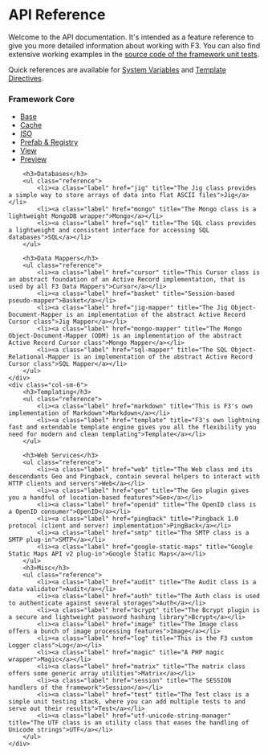 # API Reference

Welcome to the API documentation. It's intended as a feature reference to give you more detailed information about working with F3.
You can also find extensive working examples in the [source code of the framework unit tests](https://github.com/bcosca/fatfree/tree/dev/app).

Quick references are available for <a href="quick-reference#SystemVariables">System Variables</a> and <a href="quick-reference#TemplateDirectives">Template Directives</a>.

<div class="row pb25 ref">
    <div class="col-sm-6">
        <h3>Framework Core</h3>
        <ul class="reference">
            <li><a class="label" href="base" title="The Base class represents the framework core">Base</a></li>
            <li><a class="label" href="cache" title="F3 Multi protocols Cache engine">Cache</a></li>
            <li><a class="label" href="iso" title="The ISO class provides a list of ISO codes of languages  and countries">ISO</a></li>
            <li><a class="label" href="prefab-registry" title="Prefab is a factory wrapper for singleton classes">Prefab & Registry</a></li>
            <li><a class="label" href="view" title="The View is responsible for rendering PHP views in MVC parlance">View</a></li>
            <li><a class="label" href="preview" title="The Preview class is a lightweight template engine class that extends the View class">Preview</a></li>
        </ul>

        <h3>Databases</h3>
        <ul class="reference">
            <li><a class="label" href="jig" title="The Jig class provides a simple way to store arrays of data into flat ASCII files">Jig</a></li>
            <li><a class="label" href="mongo" title="The Mongo class is a lightweight MongoDB wrapper">Mongo</a></li>
            <li><a class="label" href="sql" title="The SQL class provides a lightweight and consistent interface for accessing SQL databases">SQL</a></li>
        </ul>

        <h3>Data Mappers</h3>
        <ul class="reference">
            <li><a class="label" href="cursor" title="This Cursor class is an abstract foundation of an Active Record implementation, that is used by all F3 Data Mappers">Cursor</a></li>
            <li><a class="label" href="basket" title="Session-based pseudo-mapper">Basket</a></li>
            <li><a class="label" href="jig-mapper" title="The Jig Object-Document-Mapper is an implementation of the abstract Active Record Cursor class">Jig Mapper</a></li>
            <li><a class="label" href="mongo-mapper" title="The Mongo Object-Document-Mapper (ODM) is an implementation of the abstract Active Record Cursor class">Mongo Mapper</a></li>
            <li><a class="label" href="sql-mapper" title="The SQL Object-Relational-Mapper is an implementation of the abstract Active Record Cursor class">SQL Mapper</a></li>
        </ul>
    </div>
    <div class="col-sm-6">
        <h3>Templating</h3>
        <ul class="reference">
            <li><a class="label" href="markdown" title="This is F3's own implementation of Markdown">Markdown</a></li>
            <li><a class="label" href="template" title="F3's own lightning fast and extendable template engine gives you all the flexibility you need for modern and clean templating">Template</a></li>
        </ul>

        <h3>Web Services</h3>
        <ul class="reference">
            <li><a class="label" href="web" title="The Web class and its descendants Geo and Pingback, contain several helpers to interact with HTTP clients and servers">Web</a></li>
            <li><a class="label" href="geo" title="The Geo plugin gives you a handful of location-based features">Geo</a></li>
            <li><a class="label" href="openid" title="The OpenID class is a OpenID consumer">OpenID</a></li>
            <li><a class="label" href="pingback" title="Pingback 1.0 protocol (client and server) implementation">PingBack</a></li>
            <li><a class="label" href="smtp" title="The SMTP class is a SMTP plug-in">SMTP</a></li>
            <li><a class="label" href="google-static-maps" title="Google Static Maps API v2 plug-in">Google Static Maps</a></li>
        </ul>
        <h3>Misc</h3>
        <ul class="reference">
            <li><a class="label" href="audit" title="The Audit class is a data validator">Audit</a></li>
            <li><a class="label" href="auth" title="The Auth class is used to authenticate against several storages">Auth</a></li>
            <li><a class="label" href="bcrypt" title="The Bcrypt plugin is a secure and lightweight password hashing library">Bcrypt</a></li>
            <li><a class="label" href="image" title="The Image class offers a bunch of image processing features">Image</a></li>
            <li><a class="label" href="log" title="This is the F3 custom Logger class">Log</a></li>
            <li><a class="label" href="magic" title="A PHP magic wrapper">Magic</a></li>
            <li><a class="label" href="matrix" title="The matrix class offers some generic array utilities">Matrix</a></li>
            <li><a class="label" href="session" title="The SESSION handlers of the framework">Session</a></li>
            <li><a class="label" href="test" title="The Test class is a simple unit testing stack, where you can add multiple tests to and serve out their results">Test</a></li>
            <li><a class="label" href="utf-unicode-string-manager" title="The UTF class is an utility class that eases the handling of Unicode strings">UTF</a></li>
        </ul>
    </div>
</div>
